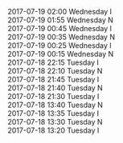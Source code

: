 2017-07-19 02:00 Wednesday  I  
2017-07-19 01:55 Wednesday  N  
2017-07-19 00:45 Wednesday  I  
2017-07-19 00:35 Wednesday  N  
2017-07-19 00:25 Wednesday  I  
2017-07-19 00:15 Wednesday  N  
2017-07-18 22:15 Tuesday  I  
2017-07-18 22:10 Tuesday  N  
2017-07-18 21:45 Tuesday  I  
2017-07-18 21:40 Tuesday  N  
2017-07-18 21:30 Tuesday  I  
2017-07-18 13:40 Tuesday  N  
2017-07-18 13:35 Tuesday  I  
2017-07-18 13:30 Tuesday  N  
2017-07-18 13:20 Tuesday  I  
